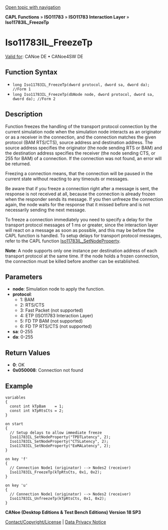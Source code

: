 [Open topic with navigation](../../../../../../CANoeDEFamily.htm#Topics/CAPLFunctions/ISO11783/ISOInteractionLayer/Functions/CAPLfunctionIso11783ILFreezeTp.md)

**CAPL Functions** » **ISO11783** » **ISO11783 Interaction Layer** » **Iso11783IL_FreezeTp**

# Iso11783IL_FreezeTp

[Valid for](../../../../Shared/FeatureAvailability.md): CANoe DE • CANoe4SW DE

## Function Syntax

- `long Iso11783IL_FreezeTp(dword protocol, dword sa, dword da); //Form 1`
- `long Iso11783IL_FreezeTp(dbNode node, dword protocol, dword sa, dword da); //Form 2`

## Description

Function freezes the handling of the transport protocol connection by the current simulation node when the simulation node interacts as an originator or as a receiver in the connection, and the connection matches the given protocol (BAM RTS/CTS), source address and destination address. The source address specifies the originator (the node sending RTS or BAM) and the destination address specifies the receiver (the node sending CTS, or 255 for BAM) of a connection. If the connection was not found, an error will be returned.

Freezing a connection means, that the connection will be paused in the current state without reacting to any timeouts or messages.

Be aware that if you freeze a connection right after a message is sent, the response is not received at all, because the connection is already frozen when the responder sends its message. If you then unfreeze the connection again, the node waits for the response that it missed before and is not necessarily sending the next message.

To freeze a connection immediately you need to specify a delay for the transport protocol messages of 1 ms or greater, since the interaction layer will react on a message as soon as possible, and this may be before the CAPL function is handled. To setup delays for transport protocol messages, refer to the CAPL function [Iso11783IL_SetNodeProperty](CAPLfunctionIso11783ILSetNodeProperty.md).

**Note**: A node supports only one instance per destination address of each transport protocol at the same time. If the node holds a frozen connection, the connection must be killed before another can be established.

## Parameters

- **node**: Simulation node to apply the function.
- **protocol**:
  - 1: BAM
  - 2: RTS/CTS
  - 3: Fast Packet (not supported)
  - 4: ETP (ISO11783 Interaction Layer)
  - 5: FD TP BAM (not supported)
  - 6: FD TP RTS/CTS (not supported)
- **sa**: 0-255
- **da**: 0-255

## Return Values

- **0**: OK
- **0x050008**: Connection not found

## Example

```plaintext
variables
{
  const int kTpBam    = 1;
  const int kTpRtsCts = 2;
}

on start
{
  // Setup delays to allow immediate freeze
  Iso11783IL_SetNodeProperty("TPDTLatency", 2);
  Iso11783IL_SetNodeProperty("CTSLatency", 2);
  Iso11783IL_SetNodeProperty("EoMALatency", 2);
}

on key 'f'
{
  // Connection Node1 (originator) --> Nodes2 (receiver)
  Iso11783IL_FreezeTp(kTpRtsCts, 0x1, 0x2);
}

on key 'u'
{
  // Connection Node1 (originator) --> Nodes2 (receiver)
  Iso11783IL_UnfreezeTp(kTpRtsCts, 0x1, 0x2);
}
```

**CANoe (Desktop Editions & Test Bench Editions) Version 18 SP3**

[Contact/Copyright/License](../../../../Shared/ContactCopyrightLicense.md) | [Data Privacy Notice](https://www.vector.com/int/en/company/get-info/privacy-policy/)
